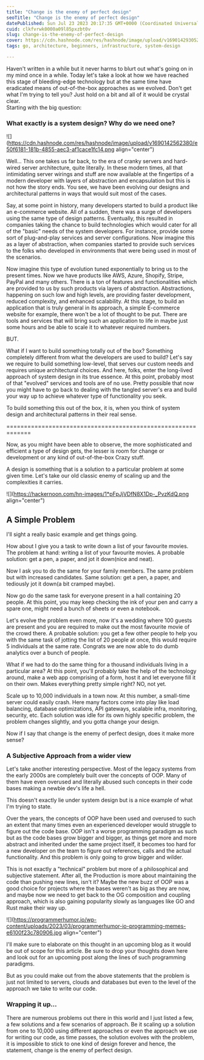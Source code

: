 ```yaml
---
title: "Change is the enemy of perfect design"
seoTitle: "Change is the enemy of perfect design"
datePublished: Sun Jul 23 2023 20:17:35 GMT+0000 (Coordinated Universal Time)
cuid: clkfvrwk0000a09l85pxzbt0v
slug: change-is-the-enemy-of-perfect-design
cover: https://cdn.hashnode.com/res/hashnode/image/upload/v1690142930525/2be52eed-e862-4f79-8861-000b3f209190.png
tags: go, architecture, beginners, infrastructure, system-design

---
```


Haven't written in a while but it never harms to blurt out what's going on in my mind once in a while. Today let's take a look at how we have reached this stage of bleeding-edge technology but at the same time have eradicated means of out-of-the-box approaches as we evolved. Don't get what I'm trying to tell you? Just hold on a bit and all of it would be crystal clear.  
Starting with the big question:

### What exactly is a system design? Why do we need one?

![](https://cdn.hashnode.com/res/hashnode/image/upload/v1690142562380/e50f6181-181b-4855-aec3-af1cace1fc14.png align="center")

Well... This one takes us far back, to the era of cranky servers and hard-wired server architecture, quite literally. In these modern times, all that intimidating server wirings and stuff are now available at the fingertips of a modern developer with layers of abstraction and encapsulation but this is not how the story ends. You see, we have been evolving our designs and architectural patterns in ways that would suit most of the cases.

Say, at some point in history, many developers started to build a product like an e-commerce website. All of a sudden, there was a surge of developers using the same type of design patterns. Eventually, this resulted in companies taking the chance to build technologies which would cater for all of the "basic" needs of the system developers. For instance, provide some sort of plug-and-play services and server configurations. Now imagine this as a layer of abstraction, when companies started to provide such services to the folks who developed in environments that were being used in most of the scenarios.

Now imagine this type of evolution tuned exponentially to bring us to the present times. Now we have products like AWS, Azure, Shopify, Stripe, PayPal and many others. There is a ton of features and functionalities which are provided to us by such products via layers of abstraction. Abstractions, happening on such low and high levels, are providing faster development, reduced complexity, and enhanced scalability. At this stage, to build an application that is truly general in its approach, a simple E-commerce website for example, there won't be a lot of thought to be put. There are tools and services that will bring such an application to life in maybe just some hours and be able to scale it to whatever required numbers.

BUT.

What if I want to build something totally out of the box? Something completely different from what the developers are used to build? Let's say we require to build something low-level, that serves our custom needs and requires unique architectural choices. And here, folks, enter the long-lived approach of system design in its true essence. At this point, probably most of that "evolved" services and tools are of no use. Pretty possible that now you might have to go back to dealing with the tangled server's era and build your way up to achieve whatever type of functionality you seek.

To build something this out of the box, it is, when you think of system design and architectural patterns in their real sense.

\=============================================================

Now, as you might have been able to observe, the more sophisticated and efficient a type of design gets, the lesser is room for change or development or any kind of out-of-the-box Crazy stuff.

A design is something that is a solution to a particular problem at some given time. Let's take our old classic enemy of scaling up and the complexities it carries.

![](https://hackernoon.com/hn-images/1*pFpJjVDfN8X1Dp-_PvzKdQ.png align="center")

## A Simple Problem

I'll sight a really basic example and get things going.

How about I give you a task to write down a list of your favourite movies. The problem at hand: writing a list of your favourite movies. A probable solution: get a pen, a paper, and jot it down(nice and neat).

Now I ask you to do the same for your family members. The same problem but with increased candidates. Same solution: get a pen, a paper, and tediously jot it down(a bit cramped maybe).

Now go do the same task for everyone present in a hall containing 20 people. At this point, you may keep checking the ink of your pen and carry a spare one, might need a bunch of sheets or even a notebook.

Let's evolve the problem even more, now it's a wedding where 100 guests are present and you are required to make out the most favourite movie of the crowd there. A probable solution: you get a few other people to help you with the same task of jotting the list of 20 people at once, this would require 5 individuals at the same rate. Congrats we are now able to do dumb analytics over a bunch of people.

What if we had to do the same thing for a thousand individuals living in a particular area? At this point, you'll probably take the help of the technology around, make a web app comprising of a form, host it and let everyone fill it on their own. Makes everything pretty simple right? NO, not yet.

Scale up to 10,000 individuals in a town now. At this number, a small-time server could easily crash. Here many factors come into play like load balancing, database optimizations, API gateways, scalable infra, monitoring, security, etc. Each solution was idle for its own highly specific problem, the problem changes slightly, and you gotta change your design.

Now if I say that change is the enemy of perfect design, does it make more sense?

### A Subjective Approach from a wider view

Let's take another interesting perspective. Most of the legacy systems from the early 2000s are completely built over the concepts of OOP. Many of them have even overused and literally abused such concepts in their code bases making a newbie dev's life a hell.

This doesn't exactly lie under system design but is a nice example of what I'm trying to state.

Over the years, the concepts of OOP have been used and overused to such an extent that many times even an experienced developer would struggle to figure out the code base. OOP isn't a worse programming paradigm as such but as the code bases grow bigger and bigger, as things get more and more abstract and inherited under the same project itself, it becomes too hard for a new developer on the team to figure out references, calls and the actual functionality. And this problem is only going to grow bigger and wilder.

This is not exactly a "technical" problem but more of a philosophical and subjective statement. After all, the Production is more about maintaining the code than pushing new lines, isn't it? Maybe the new buzz of OOP was a good choice for projects where the bases weren't as big as they are now, and maybe now we need to get back to the OG composition and coupling approach, which is also gaining popularity slowly as languages like GO and Rust make their way up.

![](https://programmerhumor.io/wp-content/uploads/2023/03/programmerhumor-io-programming-memes-e6100f23c780906.jpg align="center")

I'll make sure to elaborate on this thought in an upcoming blog as it would be out of scope for this article. Be sure to drop your thoughts down here and look out for an upcoming post along the lines of such programming paradigms.

But as you could make out from the above statements that the problem is just not limited to servers, clouds and databases but even to the level of the approach we take to write our code.

### Wrapping it up...

There are numerous problems out there in this world and I just listed a few, a few solutions and a few scenarios of approach. Be it scaling up a solution from one to 10,000 using different approaches or even the approach we use for writing our code, as time passes, the solution evolves with the problem, it is impossible to stick to one kind of design forever and hence, the statement, change is the enemy of perfect design.